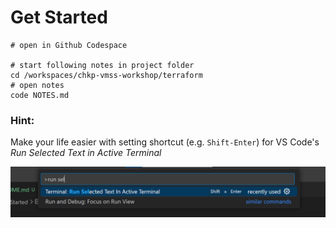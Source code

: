 # Get Started

```shell
# open in Github Codespace

# start following notes in project folder
cd /workspaces/chkp-vmss-workshop/terraform
# open notes
code NOTES.md
```

### Hint:

Make your life easier with setting shortcut (e.g. `Shift-Enter`) for VS Code's *Run Selected Text in Active Terminal*

![alt text](./img/run-selected.png)